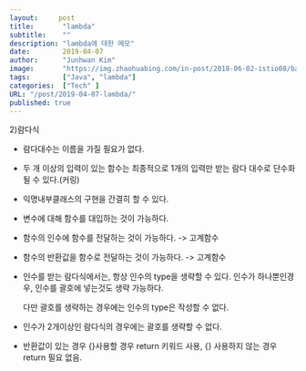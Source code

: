 ```yaml
---
layout:     post
title:       "lambda"
subtitle:    ""
description: "lambda에 대한 메모"
date:        2019-04-07
author:      "Junhwan Kim"
image:       "https://img.zhaohuabing.com/in-post/2018-06-02-istio08/background.jpg"
tags:        ["Java", "lambda"]
categories:  ["Tech" ]
URL: "/post/2019-04-07-lambda/"
published: true
---
```


2)람다식

- 람다대수는 이름을 가질 필요가 없다.

- 두 개 이상의 입력이 있는 함수는 최종적으로 1개의 입력만 받는 람다 대수로 단수화 될 수 있다.(커링)

- 익명내부클래스의 구현을 간결히 할 수 있다.

- 변수에 대해 함수를 대입하는 것이 가능하다.

- 함수의 인수에 함수를 전달하는 것이 가능하다. -> 고계함수

- 함수의 반환값을 함수로 전달하는 것이 가능하다. -> 고계함수

- 인수를 받는 람다식에서는, 항상 인수의 type을 생략할 수 있다. 인수가 하나뿐인경우, 인수를 괄호에 넣는것도 생략 가능하다.

  다만 괄호를 생략하는 경우에는 인수의 type은 작성할 수 없다.

- 인수가 2개이상인 람다식의 경우에는 괄호를 생략할 수 없다.

- 반환값이 있는 경우 {}사용할 경우 return 키워드 사용, {} 사용하지 않는 경우 return 필요 없음.